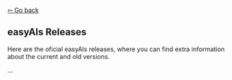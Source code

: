 [⇦ Go back](./Introduction.md)

## easyAIs Releases

Here are the oficial easyAIs releases, where you can find extra information about the current and old versions. 

...
